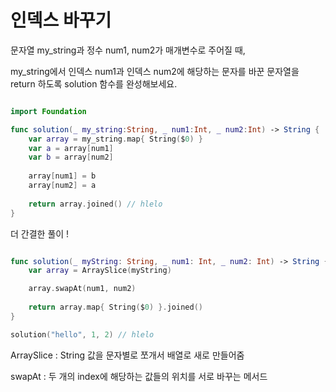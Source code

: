 인덱스 바꾸기
===================

문자열 my_string과 정수 num1, num2가 매개변수로 주어질 때, 

my_string에서 인덱스 num1과 인덱스 num2에 해당하는 문자를 바꾼 문자열을 return 하도록 solution 함수를 완성해보세요.

```swift 

import Foundation

func solution(_ my_string:String, _ num1:Int, _ num2:Int) -> String {
    var array = my_string.map{ String($0) }
    var a = array[num1]
    var b = array[num2]
    
    array[num1] = b
    array[num2] = a
    
    return array.joined() // hlelo
}

```

더 간결한 풀이 ! 

```swift 

func solution(_ myString: String, _ num1: Int, _ num2: Int) -> String {
    var array = ArraySlice(myString)

    array.swapAt(num1, num2)
    
    return array.map{ String($0) }.joined()
}

solution("hello", 1, 2) // hlelo

```

ArraySlice : String 값을 문자별로 쪼개서 배열로 새로 만들어줌

swapAt : 두 개의 index에 해당하는 값들의 위치를 서로 바꾸는 메서드






